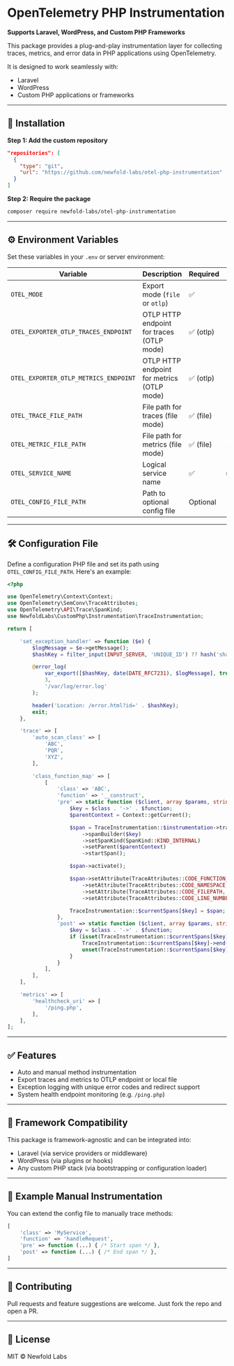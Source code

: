 # OpenTelemetry PHP Instrumentation
**Supports Laravel, WordPress, and Custom PHP Frameworks**

This package provides a plug-and-play instrumentation layer for collecting traces, metrics, and error data in PHP applications using OpenTelemetry.

It is designed to work seamlessly with:
- Laravel
- WordPress
- Custom PHP applications or frameworks

---

## 🚀 Installation



**Step 1: Add the custom repository**
```json
"repositories": [
  {
    "type": "git",
    "url": "https://github.com/newfold-labs/otel-php-instrumentation"
  }
]
```

**Step 2: Require the package**
```bash
composer require newfold-labs/otel-php-instrumentation
```

---

## ⚙️ Environment Variables

Set these variables in your `.env` or server environment:

| Variable                                | Description                                      | Required   | Example                  |
|-----------------------------------------|--------------------------------------------------|------------|--------------------------|
| `OTEL_MODE`                             | Export mode (`file` or `otlp`)                   | ✅         | `file`                   |
| `OTEL_EXPORTER_OTLP_TRACES_ENDPOINT`    | OTLP HTTP endpoint for traces (OTLP mode)        | ✅ (otlp)  | `http://localhost:4318`  |
| `OTEL_EXPORTER_OTLP_METRICS_ENDPOINT`   | OTLP HTTP endpoint for metrics (OTLP mode)       | ✅ (otlp)  | `http://localhost:4318`  |
| `OTEL_TRACE_FILE_PATH`                  | File path for traces (file mode)                 | ✅ (file)  | `/tmp/trace.json`        |
| `OTEL_METRIC_FILE_PATH`                 | File path for metrics (file mode)                | ✅ (file)  | `/tmp/metric.json`       |
| `OTEL_SERVICE_NAME`                     | Logical service name                             | ✅         | `my-app`                 |
| `OTEL_CONFIG_FILE_PATH`                 | Path to optional config file                     | Optional   | `/path/to/config.php`    |

---

## 🛠️ Configuration File

Define a configuration PHP file and set its path using `OTEL_CONFIG_FILE_PATH`. Here's an example:

```php
<?php

use OpenTelemetry\Context\Context;
use OpenTelemetry\SemConv\TraceAttributes;
use OpenTelemetry\API\Trace\SpanKind;
use NewfoldLabs\CustomPhp\Instrumentation\TraceInstrumentation;

return [

    'set_exception_handler' => function ($e) {
        $logMessage = $e->getMessage();
        $hashKey = filter_input(INPUT_SERVER, 'UNIQUE_ID') ?? hash('sha256', session_id());

        @error_log(
            var_export([$hashKey, date(DATE_RFC7231), $logMessage], true) . PHP_EOL,
            3,
            '/var/log/error.log'
        );

        header('Location: /error.html?id=' . $hashKey);
        exit;
    },

    'trace' => [
        'auto_scan_class' => [
            'ABC',
            'PQR',
            'XYZ',
        ],

        'class_function_map' => [
            [
                'class' => 'ABC',
                'function' => '__construct',
                'pre' => static function ($client, array $params, string $class, string $function, ?string $filename, ?int $lineno) {
                    $key = $class . '->' . $function;
                    $parentContext = Context::getCurrent();

                    $span = TraceInstrumentation::$instrumentation->tracer()
                        ->spanBuilder($key)
                        ->setSpanKind(SpanKind::KIND_INTERNAL)
                        ->setParent($parentContext)
                        ->startSpan();

                    $span->activate();

                    $span->setAttribute(TraceAttributes::CODE_FUNCTION_NAME, $function)
                        ->setAttribute(TraceAttributes::CODE_NAMESPACE, $class)
                        ->setAttribute(TraceAttributes::CODE_FILEPATH, $filename)
                        ->setAttribute(TraceAttributes::CODE_LINE_NUMBER, $lineno);

                    TraceInstrumentation::$currentSpans[$key] = $span;
                },
                'post' => static function ($client, array $params, string $class, string $function) {
                    $key = $class . '->' . $function;
                    if (isset(TraceInstrumentation::$currentSpans[$key])) {
                        TraceInstrumentation::$currentSpans[$key]->end();
                        unset(TraceInstrumentation::$currentSpans[$key]);
                    }
                }
            ],
        ],
    ],

    'metrics' => [
        'healthcheck_uri' => [
            '/ping.php',
        ],
    ],
];
```

---

## ✅ Features

- Auto and manual method instrumentation  
- Export traces and metrics to OTLP endpoint or local file  
- Exception logging with unique error codes and redirect support  
- System health endpoint monitoring (e.g. `/ping.php`)

---

## 🧩 Framework Compatibility

This package is framework-agnostic and can be integrated into:

- Laravel (via service providers or middleware)  
- WordPress (via plugins or hooks)  
- Any custom PHP stack (via bootstrapping or configuration loader)

---

## 🧪 Example Manual Instrumentation

You can extend the config file to manually trace methods:

```php
[
    'class' => 'MyService',
    'function' => 'handleRequest',
    'pre' => function (...) { /* Start span */ },
    'post' => function (...) { /* End span */ },
]
```

---

## 🤝 Contributing

Pull requests and feature suggestions are welcome. Just fork the repo and open a PR.

---

## 📄 License

MIT © Newfold Labs
